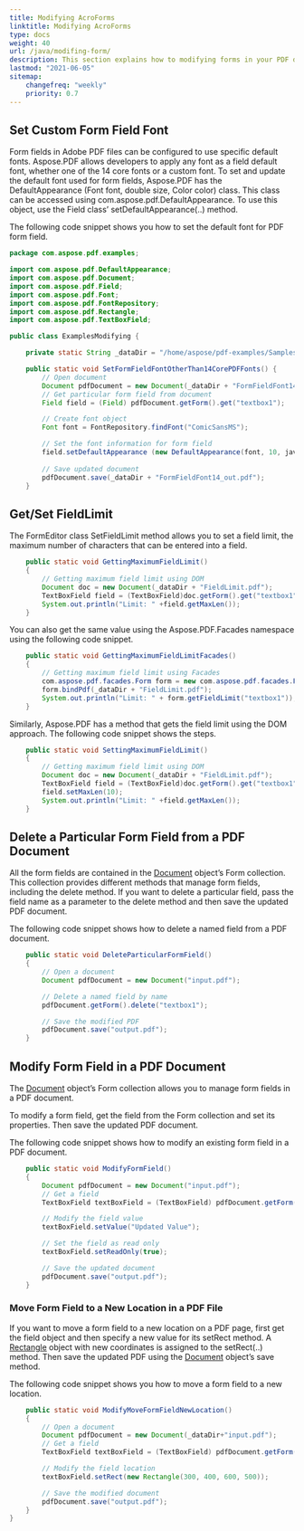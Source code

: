 ```yaml
---
title: Modifying AcroForms
linktitle: Modifying AcroForms
type: docs
weight: 40
url: /java/modifing-form/
description: This section explains how to modifying forms in your PDF document with Aspose.PDF for Java.
lastmod: "2021-06-05"
sitemap:
    changefreq: "weekly"
    priority: 0.7
---
```


## Set Custom Form Field Font

Form fields in Adobe PDF files can be configured to use specific default fonts. Aspose.PDF allows developers to apply any font as a field default font, whether one of the 14 core fonts or a custom font.
To set and update the default font used for form fields, Aspose.PDF has the DefaultAppearance (Font font, double size, Color color) class. This class can be accessed using com.aspose.pdf.DefaultAppearance. To use this object, use the Field class’ setDefaultAppearance(..) method.

The following code snippet shows you how to set the default font for PDF form field.

```java
package com.aspose.pdf.examples;

import com.aspose.pdf.DefaultAppearance;
import com.aspose.pdf.Document;
import com.aspose.pdf.Field;
import com.aspose.pdf.Font;
import com.aspose.pdf.FontRepository;
import com.aspose.pdf.Rectangle;
import com.aspose.pdf.TextBoxField;

public class ExamplesModifying {

    private static String _dataDir = "/home/aspose/pdf-examples/Samples/Forms/";

    public static void SetFormFieldFontOtherThan14CorePDFFonts() {
        // Open document
        Document pdfDocument = new Document(_dataDir + "FormFieldFont14.pdf");
        // Get particular form field from document
        Field field = (Field) pdfDocument.getForm().get("textbox1");

        // Create font object
        Font font = FontRepository.findFont("ComicSansMS");

        // Set the font information for form field
        field.setDefaultAppearance (new DefaultAppearance(font, 10, java.awt.Color.BLACK));
        
        // Save updated document
        pdfDocument.save(_dataDir + "FormFieldFont14_out.pdf");
    }
```

## Get/Set FieldLimit

The FormEditor class SetFieldLimit method allows you to set a field limit, the maximum number of characters that can be entered into a field.

```java
    public static void GettingMaximumFieldLimit()
    {
        // Getting maximum field limit using DOM
        Document doc = new Document(_dataDir + "FieldLimit.pdf");
        TextBoxField field = (TextBoxField)doc.getForm().get("textbox1");
        System.out.println("Limit: " +field.getMaxLen());
    }
```

You can also get the same value using the Aspose.PDF.Facades namespace using the following code snippet.

```java
    public static void GettingMaximumFieldLimitFacades()
    {
        // Getting maximum field limit using Facades
        com.aspose.pdf.facades.Form form = new com.aspose.pdf.facades.Form();
        form.bindPdf(_dataDir + "FieldLimit.pdf");
        System.out.println("Limit: " + form.getFieldLimit("textbox1"));
    }
```

Similarly, Aspose.PDF has a method that gets the field limit using the DOM approach. The following code snippet shows the steps.

```java
    public static void SettingMaximumFieldLimit()
    {
        // Getting maximum field limit using DOM
        Document doc = new Document(_dataDir + "FieldLimit.pdf");
        TextBoxField field = (TextBoxField)doc.getForm().get("textbox1");
        field.setMaxLen(10);
        System.out.println("Limit: " +field.getMaxLen());       
    }
```

## Delete a Particular Form Field from a PDF Document

All the form fields are contained in the [Document](https://apireference.aspose.com/pdf/java/com.aspose.pdf/Document) object’s Form collection. This collection provides different methods that manage form fields, including the delete method. If you want to delete a particular field, pass the field name as a parameter to the delete method and then save the updated PDF document.

The following code snippet shows how to delete a named field from a PDF document.

```java
    public static void DeleteParticularFormField()
    {    
        // Open a document
        Document pdfDocument = new Document("input.pdf");

        // Delete a named field by name
        pdfDocument.getForm().delete("textbox1");

        // Save the modified PDF
        pdfDocument.save("output.pdf");
    }
```

## Modify Form Field in a PDF Document

The [Document](https://apireference.aspose.com/pdf/java/com.aspose.pdf/Document) object’s Form collection allows you to manage form fields in a PDF document.

To modify a form field, get the field from the Form collection and set its properties. Then save the updated PDF document.

The following code snippet shows how to modify an existing form field in a PDF document.

```java
    public static void ModifyFormField()
    {
        Document pdfDocument = new Document("input.pdf");
        // Get a field
        TextBoxField textBoxField = (TextBoxField) pdfDocument.getForm().get("textbox1");

        // Modify the field value
        textBoxField.setValue("Updated Value");

        // Set the field as read only
        textBoxField.setReadOnly(true);

        // Save the updated document
        pdfDocument.save("output.pdf");
    }
```

### Move Form Field to a New Location in a PDF File

If you want to move a form field to a new location on a PDF page, first get the field object and then specify a new value for its setRect method. A [Rectangle](https://apireference.aspose.com/pdf/java/com.aspose.pdf/Rectangle) object with new coordinates is assigned to the setRect(..) method. Then save the updated PDF using the [Document](https://apireference.aspose.com/pdf/java/com.aspose.pdf/Document) object’s save method.

The following code snippet shows you how to move a form field to a new location.

```java
    public static void ModifyMoveFormFieldNewLocation()
    {    
        // Open a document
        Document pdfDocument = new Document(_dataDir+"input.pdf");
        // Get a field
        TextBoxField textBoxField = (TextBoxField) pdfDocument.getForm().get("textbox1");

        // Modify the field location
        textBoxField.setRect(new Rectangle(300, 400, 600, 500));

        // Save the modified document
        pdfDocument.save("output.pdf");
    }
}
```
